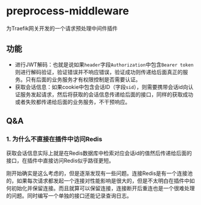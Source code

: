 # preprocess-middleware

为Traefik网关开发的一个请求预处理中间件插件

## 功能

- 进行JWT解码：也就是说如果`header`字段`Authorization`中包含`Bearer token`则进行解码验证，验证错误并不响应错误，验证成功则传递给后面真正的服务。只有后面的业务服务才有权限控制是否需要认证。
- 获取会话信息：如果cookie中包含会话ID（字段`sid`），则需要携带会话id向认证服务发起请求，然后将获取的会话信息传递给后面的接口，同样的获取成功或者失败都传递给后面的业务服务，不干预响应。

## Q&A

### 1. 为什么不直接在插件中访问Redis

获取会话信息实际上就是在Redis数据库中检索对应会话id的值然后传递给后面的接口，在插件中直接访问Redis似乎路径更短。

刚开始确实是这么考虑的，但是逐渐发现有一些问题。连接Redis是有一个连接池的，如果每次请求都发起一个连接对性能影响是很大的，但是不太明白在插件中如何初始化并保留连接。而且就算可以保留连接，连接断开后重连也是一个很难处理的问题。同时编写一个单独的接口还能记录查询日志。

